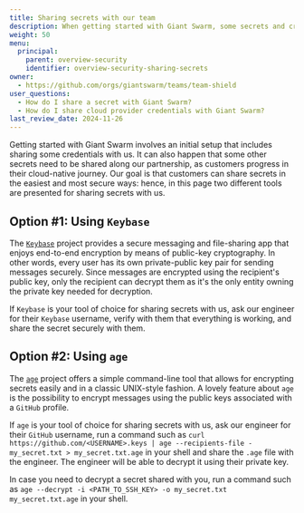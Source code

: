 ```yaml
---
title: Sharing secrets with our team
description: When getting started with Giant Swarm, some secrets and credentials need to be shared. Learn how to do it securely.
weight: 50
menu:
  principal:
    parent: overview-security
    identifier: overview-security-sharing-secrets
owner:
  - https://github.com/orgs/giantswarm/teams/team-shield
user_questions:
  - How do I share a secret with Giant Swarm?
  - How do I share cloud provider credentials with Giant Swarm?
last_review_date: 2024-11-26
---
```


Getting started with Giant Swarm involves an initial setup that includes sharing some credentials with us. It can also happen that some other secrets need to be shared along our partnership, as customers progress in their cloud-native journey. Our goal is that customers can share secrets in the easiest and most secure ways: hence, in this page two different tools are presented for sharing secrets with us.

## Option #1: Using `Keybase`

The [`Keybase`](https://keybase.io/) project provides a secure messaging and file-sharing app that enjoys end-to-end encryption by means of public-key cryptography. In other words, every user has its own private-public key pair for sending messages securely. Since messages are encrypted using the recipient's public key, only the recipient can decrypt them as it's the only entity owning the private key needed for decryption.

If `Keybase` is your tool of choice for sharing secrets with us, ask our engineer for their `Keybase` username, verify with them that everything is working, and share the secret securely with them.

## Option #2: Using `age`

The [`age`](https://github.com/FiloSottile/age) project offers a simple command-line tool that allows for encrypting secrets easily and in a classic UNIX-style fashion. A lovely feature about `age` is the possibility to encrypt messages using the public keys associated with a `GitHub` profile.

If `age` is your tool of choice for sharing secrets with us, ask our engineer for their `GitHub` username, run a command such as `curl https://github.com/<USERNAME>.keys | age --recipients-file - my_secret.txt > my_secret.txt.age` in your shell and share the `.age` file with the engineer. The engineer will be able to decrypt it using their private key.

In case you need to decrypt a secret shared with you, run a command such as `age --decrypt -i <PATH_TO_SSH_KEY> -o my_secret.txt my_secret.txt.age` in your shell.
